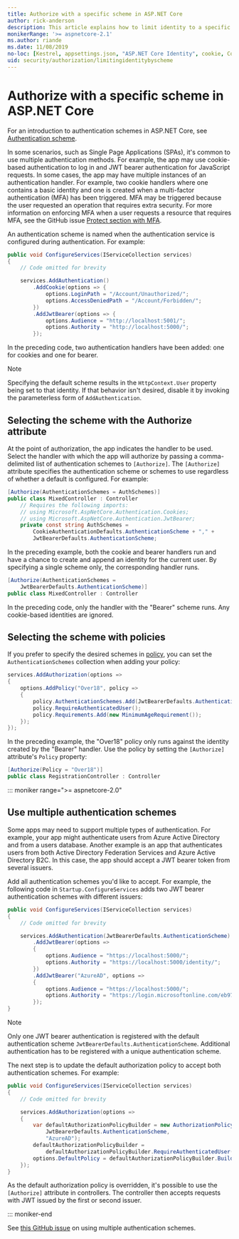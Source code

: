 ```yaml
---
title: Authorize with a specific scheme in ASP.NET Core
author: rick-anderson
description: This article explains how to limit identity to a specific scheme when working with multiple authentication methods.
monikerRange: '>= aspnetcore-2.1'
ms.author: riande
ms.date: 11/08/2019
no-loc: [Kestrel, appsettings.json, "ASP.NET Core Identity", cookie, Cookie, Blazor, "Blazor Server", "Blazor WebAssembly", "Identity", "Let's Encrypt", Razor, SignalR]
uid: security/authorization/limitingidentitybyscheme
---
```

# Authorize with a specific scheme in ASP.NET Core

For an introduction to authentication schemes in ASP.NET Core, see [Authentication scheme](xref:security/authentication/index#authentication-scheme).

In some scenarios, such as Single Page Applications (SPAs), it's common to use multiple authentication methods. For example, the app may use cookie-based authentication to log in and JWT bearer authentication for JavaScript requests. In some cases, the app may have multiple instances of an authentication handler. For example, two cookie handlers where one contains a basic identity and one is created when a multi-factor authentication (MFA) has been triggered. MFA may be triggered because the user requested an operation that requires extra security. For more information on enforcing MFA when a user requests a resource that requires MFA, see the GitHub issue [Protect section with MFA](https://github.com/dotnet/AspNetCore.Docs/issues/15791#issuecomment-580464195).

An authentication scheme is named when the authentication service is configured during authentication. For example:

```csharp
public void ConfigureServices(IServiceCollection services)
{
    // Code omitted for brevity

    services.AddAuthentication()
        .AddCookie(options => {
            options.LoginPath = "/Account/Unauthorized/";
            options.AccessDeniedPath = "/Account/Forbidden/";
        })
        .AddJwtBearer(options => {
            options.Audience = "http://localhost:5001/";
            options.Authority = "http://localhost:5000/";
        });
```

In the preceding code, two authentication handlers have been added: one for cookies and one for bearer.

>[!NOTE]
>Specifying the default scheme results in the `HttpContext.User` property being set to that identity. If that behavior isn't desired, disable it by invoking the parameterless form of `AddAuthentication`.

## Selecting the scheme with the Authorize attribute

At the point of authorization, the app indicates the handler to be used. Select the handler with which the app will authorize by passing a comma-delimited list of authentication schemes to `[Authorize]`. The `[Authorize]` attribute specifies the authentication scheme or schemes to use regardless of whether a default is configured. For example:

```csharp
[Authorize(AuthenticationSchemes = AuthSchemes)]
public class MixedController : Controller
    // Requires the following imports:
    // using Microsoft.AspNetCore.Authentication.Cookies;
    // using Microsoft.AspNetCore.Authentication.JwtBearer;
    private const string AuthSchemes =
        CookieAuthenticationDefaults.AuthenticationScheme + "," +
        JwtBearerDefaults.AuthenticationScheme;
```

In the preceding example, both the cookie and bearer handlers run and have a chance to create and append an identity for the current user. By specifying a single scheme only, the corresponding handler runs.

```csharp
[Authorize(AuthenticationSchemes = 
    JwtBearerDefaults.AuthenticationScheme)]
public class MixedController : Controller
```

In the preceding code, only the handler with the "Bearer" scheme runs. Any cookie-based identities are ignored.

## Selecting the scheme with policies

If you prefer to specify the desired schemes in [policy](xref:security/authorization/policies), you can set the `AuthenticationSchemes` collection when adding your policy:

```csharp
services.AddAuthorization(options =>
{
    options.AddPolicy("Over18", policy =>
    {
        policy.AuthenticationSchemes.Add(JwtBearerDefaults.AuthenticationScheme);
        policy.RequireAuthenticatedUser();
        policy.Requirements.Add(new MinimumAgeRequirement());
    });
});
```

In the preceding example, the "Over18" policy only runs against the identity created by the "Bearer" handler. Use the policy by setting the `[Authorize]` attribute's `Policy` property:

```csharp
[Authorize(Policy = "Over18")]
public class RegistrationController : Controller
```

::: moniker range=">= aspnetcore-2.0"

## Use multiple authentication schemes

Some apps may need to support multiple types of authentication. For example, your app might authenticate users from Azure Active Directory and from a users database. Another example is an app that authenticates users from both Active Directory Federation Services and Azure Active Directory B2C. In this case, the app should accept a JWT bearer token from several issuers.

Add all authentication schemes you'd like to accept. For example, the following code in `Startup.ConfigureServices` adds two JWT bearer authentication schemes with different issuers:

```csharp
public void ConfigureServices(IServiceCollection services)
{
    // Code omitted for brevity

    services.AddAuthentication(JwtBearerDefaults.AuthenticationScheme)
        .AddJwtBearer(options =>
        {
            options.Audience = "https://localhost:5000/";
            options.Authority = "https://localhost:5000/identity/";
        })
        .AddJwtBearer("AzureAD", options =>
        {
            options.Audience = "https://localhost:5000/";
            options.Authority = "https://login.microsoftonline.com/eb971100-6f99-4bdc-8611-1bc8edd7f436/";
        });
}
```

> [!NOTE]
> Only one JWT bearer authentication is registered with the default authentication scheme `JwtBearerDefaults.AuthenticationScheme`. Additional authentication has to be registered with a unique authentication scheme.

The next step is to update the default authorization policy to accept both authentication schemes. For example:

```csharp
public void ConfigureServices(IServiceCollection services)
{
    // Code omitted for brevity

    services.AddAuthorization(options =>
    {
        var defaultAuthorizationPolicyBuilder = new AuthorizationPolicyBuilder(
            JwtBearerDefaults.AuthenticationScheme,
            "AzureAD");
        defaultAuthorizationPolicyBuilder = 
            defaultAuthorizationPolicyBuilder.RequireAuthenticatedUser();
        options.DefaultPolicy = defaultAuthorizationPolicyBuilder.Build();
    });
}
```

As the default authorization policy is overridden, it's possible to use the `[Authorize]` attribute in controllers. The controller then accepts requests with JWT issued by the first or second issuer.

::: moniker-end

See [this GitHub issue](https://github.com/dotnet/aspnetcore/issues/26002) on using multiple authentication schemes.
